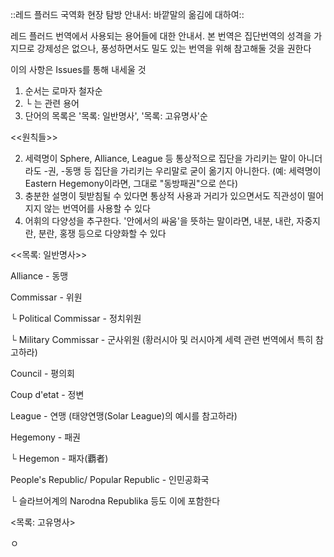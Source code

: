 ::레드 플러드 국역화 현장 탐방 안내서: 바깥말의 옮김에 대하여::



레드 플러드 번역에서 사용되는 용어들에 대한 안내서. 본 번역은 집단번역의 성격을 가지므로 강제성은 없으나, 풍성하면서도 밀도 있는 번역을 위해 참고해둘 것을 권한다


이의 사항은 Issues를 통해 내세울 것


1. 순서는 로마자 철자순
1. └ 는 관련 용어
1. 단어의 목록은 '목록: 일반명사', '목록: 고유명사'순


<<원칙들>>


2. 세력명이 Sphere, Alliance, League 등 통상적으로 집단을 가리키는 말이 아니더라도 -권, -동맹 등 집단을 가리키는 우리말로 굳이 옮기지 아니한다. (예: 세력명이 Eastern Hegemony이라면, 그대로 "동방패권"으로 쓴다)
2. 충분한 설명이 뒷받침될 수 있다면 통상적 사용과 거리가 있으면서도 직관성이 떨어지지 않는 번역어를 사용할 수 있다
2. 어휘의 다양성을 추구한다. '안에서의 싸움'을 뜻하는 말이라면, 내분, 내란, 자중지란, 분란, 홍쟁 등으로 다양화할 수 있다


<<목록: 일반명사>>

Alliance - 동맹

Commissar - 위원

└ Political Commissar - 정치위원

└ Military Commissar - 군사위원 (황러시아 및 러시아계 세력 관련 번역에서 특히 참고하라)

Council - 평의회

Coup d'etat -  정변

League - 연맹 (태양연맹(Solar League)의 예시를 참고하라)

Hegemony - 패권

└ Hegemon - 패자(覇者)

People's Republic/ Popular Republic - 인민공화국

└ 슬라브어계의 Narodna Republika 등도 이에 포함한다



<목록: 고유명사>

ㅇ
